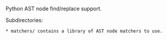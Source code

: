 Python AST node find/replace support.

Subdirectories:

    * matchers/ contains a library of AST node matchers to use.
